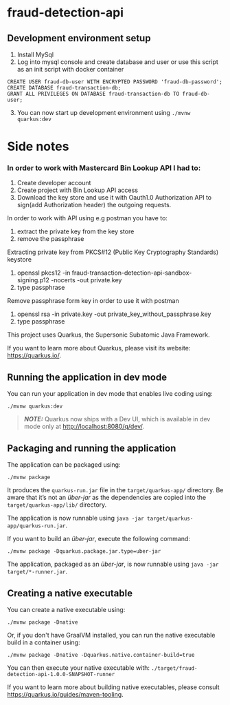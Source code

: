 # fraud-detection-api

## Development environment setup
1. Install MySql
2. Log into mysql console and create database and user or use this script as an init script with docker container
````
CREATE USER fraud-db-user WITH ENCRYPTED PASSWORD 'fraud-db-password';
CREATE DATABASE fraud-transaction-db;
GRANT ALL PRIVILEGES ON DATABASE fraud-transaction-db TO fraud-db-user;
````
3. You can now start up development environment using ``./mvnw quarkus:dev``


# Side notes
### In order to work with Mastercard Bin Lookup API I had to:
1. Create developer account
2. Create project with Bin Lookup API access
3. Download the key store and use it with Oauth1.0 Authorization API to sign(add Authorization header) the outgoing requests.

In order to work with API using e.g postman you have to:
1. extract the private key from the key store
2. remove the passphrase 

Extracting private key from PKCS#12 (Public Key Cryptography Standards) keystore
1. openssl pkcs12 -in fraud-transaction-detection-api-sandbox-signing.p12 -nocerts -out private.key
2. type passphrase

Remove passphrase form key in order to use it with postman
1. openssl rsa -in private.key -out private_key_without_passphrase.key
2. type passphrase


This project uses Quarkus, the Supersonic Subatomic Java Framework.

If you want to learn more about Quarkus, please visit its website: <https://quarkus.io/>.

## Running the application in dev mode

You can run your application in dev mode that enables live coding using:

```shell script
./mvnw quarkus:dev
```

> **_NOTE:_**  Quarkus now ships with a Dev UI, which is available in dev mode only at <http://localhost:8080/q/dev/>.

## Packaging and running the application

The application can be packaged using:

```shell script
./mvnw package
```

It produces the `quarkus-run.jar` file in the `target/quarkus-app/` directory.
Be aware that it’s not an _über-jar_ as the dependencies are copied into the `target/quarkus-app/lib/` directory.

The application is now runnable using `java -jar target/quarkus-app/quarkus-run.jar`.

If you want to build an _über-jar_, execute the following command:

```shell script
./mvnw package -Dquarkus.package.jar.type=uber-jar
```

The application, packaged as an _über-jar_, is now runnable using `java -jar target/*-runner.jar`.

## Creating a native executable

You can create a native executable using:

```shell script
./mvnw package -Dnative
```

Or, if you don't have GraalVM installed, you can run the native executable build in a container using:

```shell script
./mvnw package -Dnative -Dquarkus.native.container-build=true
```

You can then execute your native executable with: `./target/fraud-detection-api-1.0.0-SNAPSHOT-runner`

If you want to learn more about building native executables, please consult <https://quarkus.io/guides/maven-tooling>.
